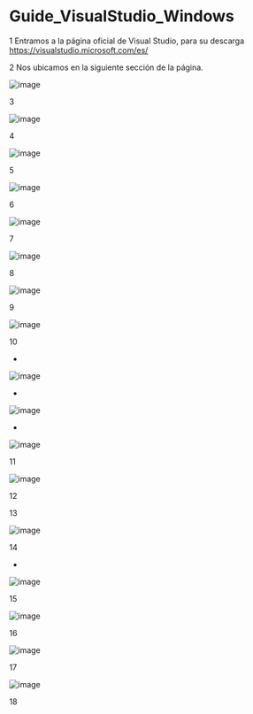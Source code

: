 # Guide_VisualStudio_Windows


1 Entramos a la página oficial de Visual Studio, para su descarga 
https://visualstudio.microsoft.com/es/

2 Nos ubicamos en la siguiente sección de la página.

![image](https://user-images.githubusercontent.com/54609399/156055492-a0c7c051-8db5-45d8-94de-9f8d82a125ea.png)

3

![image](https://user-images.githubusercontent.com/54609399/156056211-8830e6a4-748b-4321-a0f7-a6aeb8d4174b.png)

4

![image](https://user-images.githubusercontent.com/54609399/156056559-b98438ea-ba76-42c0-904a-60f2f6789a8b.png)

5

![image](https://user-images.githubusercontent.com/54609399/156056741-b4868f4f-0405-48ea-b954-5448e439e89a.png)

6 

![image](https://user-images.githubusercontent.com/54609399/156056942-e6b4a635-d87d-4c44-9b04-bd4b70691bce.png)


7

![image](https://user-images.githubusercontent.com/54609399/156057066-69b3743a-918d-4e74-a141-4d56c85bd337.png)

8

![image](https://user-images.githubusercontent.com/54609399/156057199-4ca91fef-df28-4448-99f1-957dfba768a5.png)

9

![image](https://user-images.githubusercontent.com/54609399/156058090-29603f35-e93f-4c91-baff-78b67fd25641.png)

10

-
![image](https://user-images.githubusercontent.com/54609399/156058870-d25a7851-f264-4feb-9305-9104aab3a0f6.png)

-

![image](https://user-images.githubusercontent.com/54609399/156058585-60081af1-4293-4ba4-a5af-fd093b1e4567.png)

-

![image](https://user-images.githubusercontent.com/54609399/156058739-4756f771-2f08-41d6-9f1a-023ca641ce40.png)

11

![image](https://user-images.githubusercontent.com/54609399/156060529-f8b00cfa-bda2-4e5b-a92c-ffd0fdc24e95.png)

12


13

![image](https://user-images.githubusercontent.com/54609399/156061332-8e39afcc-498c-49f6-a64c-c6f04840db9e.png)

14 

-

![image](https://user-images.githubusercontent.com/54609399/156061724-22969dca-c150-4e06-85b0-b3a7ef34cd8f.png)


15

![image](https://user-images.githubusercontent.com/54609399/156062009-71d91b0b-fff2-418c-95dd-37f1db429e91.png)


16

![image](https://user-images.githubusercontent.com/54609399/156062240-c1d2ba3c-21ba-4576-b58a-410cc1d90953.png)


17 

![image](https://user-images.githubusercontent.com/54609399/156063763-65d98a2e-3ca3-416f-b05e-3e581ae2203e.png)

18


